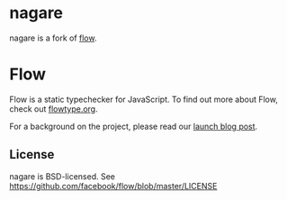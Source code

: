 # nagare
nagare is a fork of [flow](https://github.com/facebook/flow).

# Flow

Flow is a static typechecker for JavaScript. To find out more about Flow, check out [flowtype.org](http://flowtype.org/).

For a background on the project, please read our [launch blog post](https://code.facebook.com/posts/1505962329687926/flow-a-new-static-type-checker-for-javascript/).

## License

nagare is BSD-licensed.
See https://github.com/facebook/flow/blob/master/LICENSE
